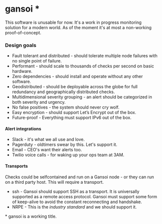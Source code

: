 gansoi *
======

This software is unusable for now. It's a work in progress monitoring solution
for a modern world. As of the moment it's at most a non-working proof-of-concept.

### Design goals

- Fault tolerant and distributed - should tolerate multiple node failures with no single point of failure.
- Performant - should scale to thousands of checks per second on basic hardware.
- Zero dependencies - should install and operate without any other software.
- Geodistributed - should be deployable across the globe for full redundancy and geographically distributed checks.
- Multidimensional severity grouping - an alert should be categorized in both severity and urgency.
- No false positives - the system should never cry wolf.
- Easy encryption - should support Let’s Encrypt out of the box.
- Future-proof - Everything must support IPv6 out of the box.

#### Alert integrations

- Slack - it's what we all use and love.
- Pagerduty - oldtimers swear by this. Let's support it.
- Email - CEO's want their alerts too.
- Twilio voice calls - for waking up your ops team at 3AM.

#### Transports

Checks could be selfcontained and run on a Gansoi node - or they can run on a
third party host. This will require a transport.

- ssh - Gansoi should support SSH as a transport. It is universally supported as a remote access protocol. Gansoi must support some form of keep-alive to avoid the constant reconnecting and handshake.
- NRPE - This is the *industry standard* and we should support it.

\* gansoi is a working title.
